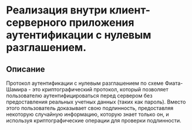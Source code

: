 # Реализация внутри клиент-серверного приложения аутентификации с нулевым разглашением.

## Описание
Протокол аутентификации с нулевым разглашением по схеме Фиата-Шамира - это криптографический протокол, который позволяет пользователю аутентифицироваться перед сервером без предоставления реальных учетных данных (таких как пароль). Вместо этого пользователь доказывает свою подлинность, предоставляя некоторую случайную информацию, которую знает только он, и используя криптографические операции для проверки подлинности.
